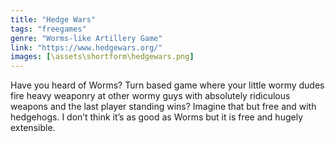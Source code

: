 ```yaml
---
title: "Hedge Wars"
tags: "freegames"
genre: "Worms-like Artillery Game"
link: "https://www.hedgewars.org/"
images: [\assets\shortform\hedgewars.png]
---
```


Have you heard of Worms? Turn based game where your little wormy dudes fire heavy weaponry at other wormy guys with absolutely ridiculous weapons and the last player standing wins? Imagine that but free and with hedgehogs. I don’t think it’s as good as Worms but it is free and hugely extensible.
